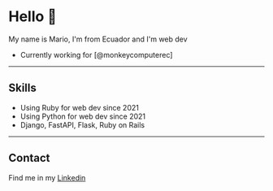 # Hello 👋 

My name is Mario, I'm from Ecuador and I'm web dev
* Currently working for [@monkeycomputerec]

-------------------------------------------------------------

## Skills

* Using Ruby for web dev since 2021
* Using Python for web dev since 2021
* Django, FastAPI, Flask, Ruby on Rails

-------------------------------------------------------------

## Contact

Find me in my [Linkedin](https://www.linkedin.com/in/mario-quinteros-a47372171/)

